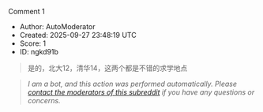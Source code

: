 Comment 1

- Author: AutoModerator
- Created: 2025-09-27 23:48:19 UTC
- Score: 1
- ID: ngkd91b

> 是的，北大12，清华14，这两个都是不错的求学地点

> *I am a bot, and this action was performed automatically. Please [contact the moderators of this subreddit](/message/compose/?to=/r/iwanttorun) if you have any questions or concerns.*
